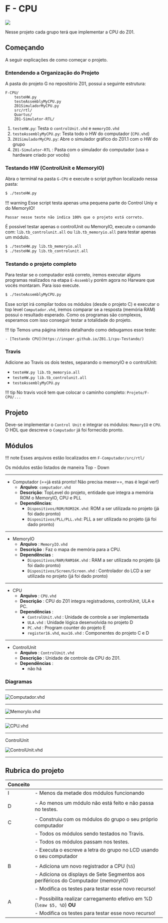 # F - CPU

![](figs/G-CPU/sistema-pc.png)

Nesse projeto cada grupo terá que implementar a CPU do Z01. 

## Começando

A seguir explicações de como começar o projeto.

### Entendendo a Organização do Projeto

A pasta do projeto G no repositório Z01, possui a seguinte estrutura:

```
F-CPU/
    testeHW.py
    testeAssemblyMyCPU.py
    Z01SimuladorMyCPU.py
    src/rtl/
    Quartus/
    Z01-Simulator-RTL/
```

1. `testeHW.py`: Testa o `controlUnit.vhd` e `memoryIO.vhd`
1. `testeAssemblyMyCPU.py`: Testa todo o HW do computador (`CPU.vhd`)
1. `Z01SimuladorMyCPU.py`: Abre o simulador gráfico do Z01.1 com o HW do grupo
1. `Z01-Simulator-RTL` : Pasta com o simulador do computador (usa o hardware criado por vocês)

### Testando HW (ControlUnit e MemoryIO)

Abra o terminal na pasta `G-CPU` e execute o script python localizado nessa pasta:

```bash
$ ./testeHW.py
```

!!! warning
    Esse script testa apenas uma pequena parte
    do Control Uniy e do MemoryIO!

    Passar nesse teste não indica 100% que o projeto está correto.

É possível testar apenas o controlUnit ou MemoryIO, execute o comando com: `lib.tb_controlunit.all` ou `lib.tb_memoryio.all` para testar apenas um módulo. 

```bash
$ ./testeHW.py lib.tb_memoryio.all 
$ ./testeHW.py lib.tb_controlunit.all
```

### Testando o projeto completo

Para testar se o computador está correto, iremos executar alguns programas realizados na etapa `E-Assembly` porém agora no Harware que vocês montaram. Para isso execute.

```bash
$ ./testeAssemblyMyCPU.py
```

Esse script irá compilar todos os módulos (desde o projeto C) e executar o top level `Computador.vhd`, iremos comparar se a resposta (memória RAM) possui o resultado esperado. Como os programas são complexos, esperamos com isso conseguir testar a totalidade do projeto.

!!! tip
    Temos uma página inteira detalhando como debugamos esse teste:
    
    - [Testando CPU](https://insper.github.io/Z01.1/cpu-Testando/)

### Travis

Adicione ao Travis os dois testes, separando o memoryIO e o controlUnit:

- `testeHW.py lib.tb_memoryio.all`
- `testeHW.py lib.tb_controlunit.all`
- `testeAssemblyMyCPU.py`

!!! tip
    No travis você tem que colocar o caminho completo: `Projeto/F-CPU/...`


## Projeto

Deve-se implementar o `Control Unit` e integrar os módulos: `MemoryIO` e `CPU`. O HDL que descreve o `Computador` já foi fornecido pronto.

## Módulos 

!!! note
    Esses arquivos estão localizados em `F-Computador/src/rtl/`

Os módulos estão listados de maneira Top - Down

---------------------------
 
- Computador (==já está pronto! Não precisa mexer==, mas é legal ver!)
    - **Arquivo**: `computador.vhd`
    - **Descrição**: TopLevel do projeto, entidade que integra a memória ROM o MemoryIO, CPU e PLL
    - **Dependências**:
         - `Dispositivos/ROM/ROM32K.vhd`: ROM a ser utilizada no projeto (já foi dado pronto)
         - `Dispositivos/PLL/PLL.vhd`: PLL a ser utilizada no projeto (já foi dado pronto)
    
---------------------------

- MemoryIO
    - **Arquivo**   : `MemoryIO.vhd`
    - **Descrição** : Faz o mapa de memória para a CPU.
    - **Dependências** :
         - `Dispositivos/RAM/RAM16K.vhd` : RAM a ser utilizada no projeto (já foi dado pronto)
         - `Dispositivos/Screen/Screen.vhd` : Controlador do LCD a ser utilizada no projeto (já foi dado pronto)
    
---------------------------

- CPU
    - **Arquivo**   : `CPU.vhd`
    - **Descrição** : CPU do Z01 integra registradores, controlUnit, ULA e PC.
    - **Dependências** :
         - `ControlUnit.vhd` : Unidade de controle a ser implementada
         - `ULA.vhd` : Unidade lógica desenvolvida no projeto D
         - `PC.vhd` : Program counter do projeto E
         - `register16.vhd`, `mux16.vhd` : Componentes do projeto C e D 

---------------------------

- ControlUnit
    - **Arquivo**   : `ControlUnit.vhd`
    - **Descrição** : Unidade de controle da CPU do Z01.
    - **Dependências** :
         - não há 
         
### Diagramas 

---------------------------

![Computador.vhd](figs/G-CPU/computador.png)

---------------------------

![MemoryIo.vhd](figs/G-CPU/memoryIO.png)

---------------------------

![CPU.vhd](figs/G-CPU/CPU.png)

---------------------------

ControlUnit

![ControlUnit.vhd](figs/G-CPU/controlUnit.png)

---------------------------

## Rubrica do projeto


| Conceito |                                                                                   |
|----------|-----------------------------------------------------------------------------------|
| I        | - Menos da metade dos módulos funcionando                                         |
|          |                                                                                   |
| D        | - Ao menos um módulo não está feito e não passa no testes.                        |
|          |                                                                                   |
| C        | - Construiu com os módulos do grupo o seu próprio computador                      |
|          | - Todos os módulos sendo testados no Travis.                                      |
|          | - Todos os módulos passam nos testes.                                             |
|          | - Executa o escreve a letra do grupo no LCD usando o seu computador               |
|          |                                                                                   |
| B        | - Adiciona um novo registrador a CPU  (`%S`)                                      |
|          | - Adiciona os displays de Sete Segmentos aos periféricos do Computador (memoryIO) |
|          | - Modifica os testes para testar esse novo recurso!                               |
|          |                                                                                   |
| A        | - Possibilita realizar carregamento efetivo em %D (`leaw $5, %D`)  **OU**         |
|          | - Modifica os testes para testar esse novo recurso!                               |
